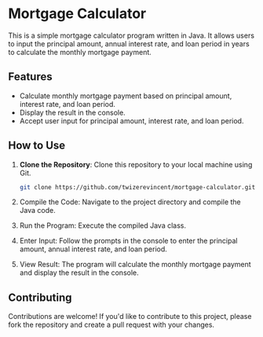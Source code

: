 # Mortgage Calculator

This is a simple mortgage calculator program written in Java. It allows users to input the principal amount, annual interest rate, and loan period in years to calculate the monthly mortgage payment.

## Features

- Calculate monthly mortgage payment based on principal amount, interest rate, and loan period.
- Display the result in the console.
- Accept user input for principal amount, interest rate, and loan period.

## How to Use

1. **Clone the Repository**: Clone this repository to your local machine using Git.

   ```bash
   git clone https://github.com/twizerevincent/mortgage-calculator.git

1. Compile the Code: Navigate to the project directory and compile the Java code.

2. Run the Program: Execute the compiled Java class.

3. Enter Input: Follow the prompts in the console to enter the principal amount, annual interest rate, and loan period.

4. View Result: The program will calculate the monthly mortgage payment and display the result in the console.

  ## Contributing
Contributions are welcome! If you'd like to contribute to this project, please fork the repository and create a pull request with your changes.

